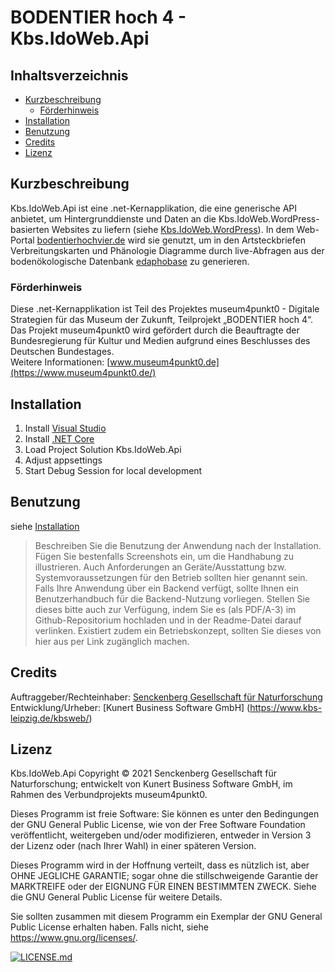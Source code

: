 # BODENTIER hoch 4 - Kbs.IdoWeb.Api

## Inhaltsverzeichnis  
- [Kurzbeschreibung](#Kurzbeschreibung)
  - [Förderhinweis](#Förderhinweis)
- [Installation](#Installation)
- [Benutzung](#Benutzung)
- [Credits](#Credits)
- [Lizenz](#Lizenz)

## Kurzbeschreibung
Kbs.IdoWeb.Api ist eine .net-Kernapplikation, die eine generische API anbietet, um Hintergrunddienste und Daten an die Kbs.IdoWeb.WordPress-basierten Websites zu liefern (siehe [Kbs.IdoWeb.WordPress](https://github.com/senckenberg/Kbs.IdoWeb.WordPress/)). In dem Web-Portal [bodentierhochvier.de](https://bodentierhochvier.de/) wird sie genutzt, um in den Artsteckbriefen Verbreitungskarten und Phänologie Diagramme durch live-Abfragen aus der bodenökologische Datenbank [edaphobase](https://portal.edaphobase.org/) zu generieren.

### Förderhinweis
Diese .net-Kernapplikation ist Teil des Projektes museum4punkt0 - Digitale Strategien für das Museum der Zukunft, Teilprojekt „BODENTIER hoch 4“. Das Projekt museum4punkt0 wird gefördert durch die  Beauftragte der Bundesregierung für Kultur und Medien aufgrund eines Beschlusses des Deutschen Bundestages.  
Weitere Informationen: [www.museum4punkt0.de](https://www.museum4punkt0.de/)

## Installation
  1. Install [Visual Studio](https://visualstudio.microsoft.com/downloads/)
  2. Install [.NET Core](https://dotnet.microsoft.com/download/)
  3. Load Project Solution Kbs.IdoWeb.Api
  4. Adjust appsettings
  5. Start Debug Session for local development

## Benutzung
siehe [Installation](#Installation)

>Beschreiben Sie die Benutzung der Anwendung nach der Installation. Fügen Sie bestenfalls Screenshots ein, um die Handhabung zu illustrieren. Auch Anforderungen an Geräte/Ausstattung bzw. Systemvoraussetzungen für den Betrieb sollten hier genannt sein. Falls Ihre Anwendung über ein Backend verfügt, sollte Ihnen ein Benutzerhandbuch für die Backend-Nutzung vorliegen. Stellen Sie dieses bitte auch zur Verfügung, indem Sie es (als PDF/A-3) im Github-Repositorium hochladen und in der Readme-Datei darauf verlinken. Existiert zudem ein Betriebskonzept, sollten Sie dieses von hier aus per Link zugänglich machen.  

## Credits  
Auftraggeber/Rechteinhaber: [Senckenberg Gesellschaft für Naturforschung](https://senckenberg.de/)  
Entwicklung/Urheber: [Kunert Business Software GmbH] (https://www.kbs-leipzig.de/kbsweb/)

## Lizenz  
Kbs.IdoWeb.Api Copyright © 2021 Senckenberg Gesellschaft für Naturforschung; entwickelt von Kunert Business Software GmbH, im Rahmen des Verbundprojekts museum4punkt0.

Dieses Programm ist freie Software: Sie können es unter den Bedingungen der GNU General Public License, wie von der Free Software Foundation veröffentlicht, weitergeben und/oder modifizieren, entweder in Version 3 der Lizenz oder (nach Ihrer Wahl) in einer späteren Version.

Dieses Programm wird in der Hoffnung verteilt, dass es nützlich ist, aber OHNE JEGLICHE GARANTIE; sogar ohne die stillschweigende Garantie der MARKTREIFE oder der EIGNUNG FÜR EINEN BESTIMMTEN ZWECK. Siehe die GNU General Public License für weitere Details.

Sie sollten zusammen mit diesem Programm ein Exemplar der GNU General Public License erhalten haben. Falls nicht, siehe https://www.gnu.org/licenses/.

[![LICENSE.md](https://img.shields.io/badge/License-GPLv3-blue.svg)](/LICENSE.md)
